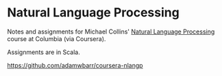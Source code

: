 # Natural Language Processing 

Notes and assignments for Michael Collins' [Natural Language Processing](https://class.coursera.org/nlangp-001) course at Columbia (via Coursera).

Assignments are in Scala.



https://github.com/adamwbarr/coursera-nlangp
